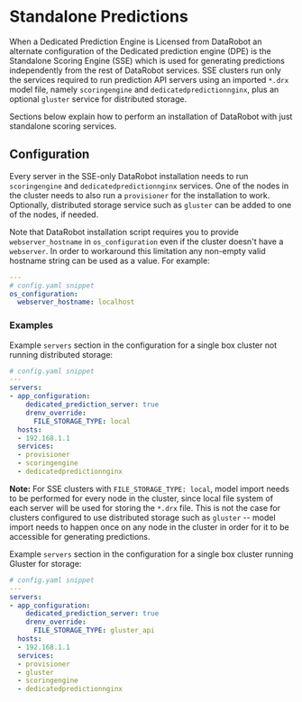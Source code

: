 # Standalone Predictions

When a Dedicated Prediction Engine is Licensed from DataRobot an alternate configuration of the Dedicated prediction engine (DPE) is the Standalone Scoring Engine (SSE) which is used for generating predictions independently from the rest of DataRobot services.
SSE clusters run only the services required to run prediction API servers using an imported `*.drx` model file, namely `scoringengine` and `dedicatedpredictionnginx`, plus an optional `gluster` service for distributed storage.

Sections below explain how to perform an installation of DataRobot with just standalone scoring services.

## Configuration

Every server in the SSE-only DataRobot installation needs to run `scoringengine` and `dedicatedpredictionnginx` services.
One of the nodes in the cluster needs to also run a `provisioner` for the installation to work.
Optionally, distributed storage service such as `gluster` can be added to one of the nodes, if needed.

Note that DataRobot installation script requires you to provide `webserver_hostname` in `os_configuration` even if the cluster doesn't have a `webserver`.
In order to workaround this limitation any non-empty valid hostname string can be used as a value. For example:

```yaml
---
# config.yaml snippet
os_configuration:
  webserver_hostname: localhost
```

### Examples

Example `servers` section in the configuration for a single box cluster not running distributed storage:

```yaml
# config.yaml snippet
---
servers:
- app_configuration:
    dedicated_prediction_server: true
    drenv_override:
      FILE_STORAGE_TYPE: local
  hosts:
  - 192.168.1.1
  services:
  - provisioner
  - scoringengine
  - dedicatedpredictionnginx
```

**Note:** For SSE clusters with `FILE_STORAGE_TYPE: local`, model import needs to be performed for every node in the cluster, since local file system of each server will be used for storing the `*.drx` file. This is not the case for clusters configured to use distributed storage such as `gluster` -- model import needs to happen once on any node in the cluster in order for it to be accessible for generating predictions.

Example `servers` section in the configuration for a single box cluster running Gluster for storage:

```yaml
# config.yaml snippet
---
servers:
- app_configuration:
    dedicated_prediction_server: true
    drenv_override:
      FILE_STORAGE_TYPE: gluster_api
  hosts:
  - 192.168.1.1
  services:
  - provisioner
  - gluster
  - scoringengine
  - dedicatedpredictionnginx
```
